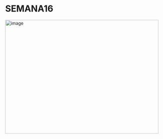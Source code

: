 # SEMANA16
<img width="490" height="364" alt="image" src="https://github.com/user-attachments/assets/386538d3-98ea-4481-bd7e-7d33349a51a9" />
